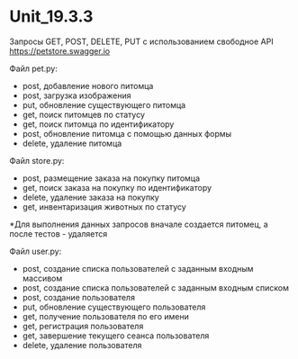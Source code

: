 # Unit_19.3.3

Запросы GET, POST, DELETE, PUT с использованием свободное API https://petstore.swagger.io

Файл pet.py:
- post, добавление нового питомца
- post, загрузка изображения
- put, обновление существующего питомца
- get, поиск питомцев по статусу
- get, поиск питомца по идентификатору
- post, обновление питомца с помощью данных формы
- delete, удаление питомца

Файл store.py:
- post, размещение заказа на покупку питомца
- get, поиск заказа на покупку по идентификатору
- delete, удаление заказа на покупку
- get, инвентаризация животных по статусу

*Для выполнения данных запросов вначале создается питомец, а после тестов - удаляется

Файл user.py:
- post, создание списка пользователей с заданным входным массивом
- post, создание списка пользователей с заданным входным списком
- post, создание пользователя
- put, обновление существующего пользователя
- get, получение пользователя по его имени
- get, регистрация пользователя
- get, завершение текущего сеанса пользователя
- delete, удаление пользователя
